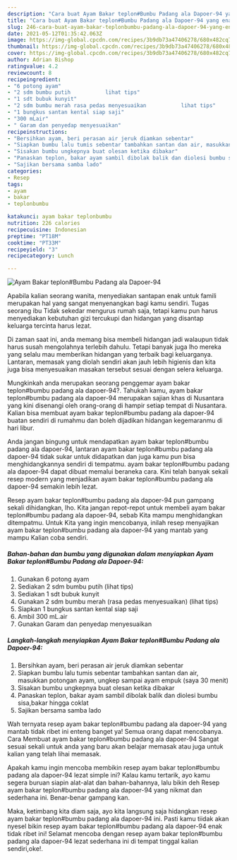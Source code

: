 ```yaml
---
description: "Cara buat Ayam Bakar teplon#Bumbu Padang ala Dapoer-94 yang enak dan Mudah Dibuat"
title: "Cara buat Ayam Bakar teplon#Bumbu Padang ala Dapoer-94 yang enak dan Mudah Dibuat"
slug: 246-cara-buat-ayam-bakar-teplonbumbu-padang-ala-dapoer-94-yang-enak-dan-mudah-dibuat
date: 2021-05-12T01:35:42.063Z
image: https://img-global.cpcdn.com/recipes/3b9db73a47406278/680x482cq70/ayam-bakar-teplonbumbu-padang-ala-dapoer-94-foto-resep-utama.jpg
thumbnail: https://img-global.cpcdn.com/recipes/3b9db73a47406278/680x482cq70/ayam-bakar-teplonbumbu-padang-ala-dapoer-94-foto-resep-utama.jpg
cover: https://img-global.cpcdn.com/recipes/3b9db73a47406278/680x482cq70/ayam-bakar-teplonbumbu-padang-ala-dapoer-94-foto-resep-utama.jpg
author: Adrian Bishop
ratingvalue: 4.2
reviewcount: 8
recipeingredient:
- "6 potong ayam"
- "2 sdm bumbu putih           lihat tips"
- "1 sdt bubuk kunyit"
- "2 sdm bumbu merah rasa pedas menyesuaikan           lihat tips"
- "1 bungkus santan kental siap saji"
- "300 mLair"
- " Garam dan penyedap menyesuaikan"
recipeinstructions:
- "Bersihkan ayam, beri perasan air jeruk diamkan sebentar"
- "Siapkan bumbu lalu tumis sebentar tambahkan santan dan air, masukkan potongan ayam, ungkep sampai ayam empuk (saya 30 menit)"
- "Sisakan bumbu ungkepnya buat olesan ketika dibakar"
- "Panaskan teplon, bakar ayam sambil dibolak balik dan diolesi bumbu sisa,bakar hingga coklat"
- "Sajikan bersama samba lado"
categories:
- Resep
tags:
- ayam
- bakar
- teplonbumbu

katakunci: ayam bakar teplonbumbu 
nutrition: 226 calories
recipecuisine: Indonesian
preptime: "PT18M"
cooktime: "PT33M"
recipeyield: "3"
recipecategory: Lunch

---
```



![Ayam Bakar teplon#Bumbu Padang ala Dapoer-94](https://img-global.cpcdn.com/recipes/3b9db73a47406278/680x482cq70/ayam-bakar-teplonbumbu-padang-ala-dapoer-94-foto-resep-utama.jpg)

Apabila kalian seorang wanita, menyediakan santapan enak untuk famili merupakan hal yang sangat menyenangkan bagi kamu sendiri. Tugas seorang ibu Tidak sekedar mengurus rumah saja, tetapi kamu pun harus menyediakan kebutuhan gizi tercukupi dan hidangan yang disantap keluarga tercinta harus lezat.

Di zaman  saat ini, anda memang bisa membeli hidangan jadi walaupun tidak harus susah mengolahnya terlebih dahulu. Tetapi banyak juga lho mereka yang selalu mau memberikan hidangan yang terbaik bagi keluarganya. Lantaran, memasak yang diolah sendiri akan jauh lebih higienis dan kita juga bisa menyesuaikan masakan tersebut sesuai dengan selera keluarga. 



Mungkinkah anda merupakan seorang penggemar ayam bakar teplon#bumbu padang ala dapoer-94?. Tahukah kamu, ayam bakar teplon#bumbu padang ala dapoer-94 merupakan sajian khas di Nusantara yang kini disenangi oleh orang-orang di hampir setiap tempat di Nusantara. Kalian bisa membuat ayam bakar teplon#bumbu padang ala dapoer-94 buatan sendiri di rumahmu dan boleh dijadikan hidangan kegemaranmu di hari libur.

Anda jangan bingung untuk mendapatkan ayam bakar teplon#bumbu padang ala dapoer-94, lantaran ayam bakar teplon#bumbu padang ala dapoer-94 tidak sukar untuk didapatkan dan juga kamu pun bisa menghidangkannya sendiri di tempatmu. ayam bakar teplon#bumbu padang ala dapoer-94 dapat dibuat memalui beraneka cara. Kini telah banyak sekali resep modern yang menjadikan ayam bakar teplon#bumbu padang ala dapoer-94 semakin lebih lezat.

Resep ayam bakar teplon#bumbu padang ala dapoer-94 pun gampang sekali dihidangkan, lho. Kita jangan repot-repot untuk membeli ayam bakar teplon#bumbu padang ala dapoer-94, sebab Kita mampu menghidangkan ditempatmu. Untuk Kita yang ingin mencobanya, inilah resep menyajikan ayam bakar teplon#bumbu padang ala dapoer-94 yang mantab yang mampu Kalian coba sendiri.

<!--inarticleads1-->

##### Bahan-bahan dan bumbu yang digunakan dalam menyiapkan Ayam Bakar teplon#Bumbu Padang ala Dapoer-94:

1. Gunakan 6 potong ayam
1. Sediakan 2 sdm bumbu putih           (lihat tips)
1. Sediakan 1 sdt bubuk kunyit
1. Gunakan 2 sdm bumbu merah (rasa pedas menyesuaikan)           (lihat tips)
1. Siapkan 1 bungkus santan kental siap saji
1. Ambil 300 mL.air
1. Gunakan  Garam dan penyedap menyesuaikan




<!--inarticleads2-->

##### Langkah-langkah menyiapkan Ayam Bakar teplon#Bumbu Padang ala Dapoer-94:

1. Bersihkan ayam, beri perasan air jeruk diamkan sebentar
1. Siapkan bumbu lalu tumis sebentar tambahkan santan dan air, masukkan potongan ayam, ungkep sampai ayam empuk (saya 30 menit)
1. Sisakan bumbu ungkepnya buat olesan ketika dibakar
1. Panaskan teplon, bakar ayam sambil dibolak balik dan diolesi bumbu sisa,bakar hingga coklat
1. Sajikan bersama samba lado




Wah ternyata resep ayam bakar teplon#bumbu padang ala dapoer-94 yang mantab tidak ribet ini enteng banget ya! Semua orang dapat mencobanya. Cara Membuat ayam bakar teplon#bumbu padang ala dapoer-94 Sangat sesuai sekali untuk anda yang baru akan belajar memasak atau juga untuk kalian yang telah lihai memasak.

Apakah kamu ingin mencoba membikin resep ayam bakar teplon#bumbu padang ala dapoer-94 lezat simple ini? Kalau kamu tertarik, ayo kamu segera buruan siapin alat-alat dan bahan-bahannya, lalu bikin deh Resep ayam bakar teplon#bumbu padang ala dapoer-94 yang nikmat dan sederhana ini. Benar-benar gampang kan. 

Maka, ketimbang kita diam saja, ayo kita langsung saja hidangkan resep ayam bakar teplon#bumbu padang ala dapoer-94 ini. Pasti kamu tiidak akan nyesel bikin resep ayam bakar teplon#bumbu padang ala dapoer-94 enak tidak ribet ini! Selamat mencoba dengan resep ayam bakar teplon#bumbu padang ala dapoer-94 lezat sederhana ini di tempat tinggal kalian sendiri,oke!.

